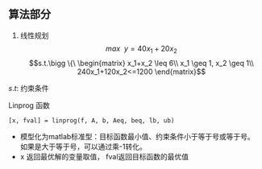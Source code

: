 <!-- title: 数学建模 -->

## 算法部分
1. 线性规划
$$max\ \ y = 40x_1 +20x_2 $$
$$s.t.\bigg \{\  \begin{matrix}
    x_1+x_2 \leq 6\\
    x_1 \geq 1, x_2 \geq 1\\
    240x_1+120x_2<=1200
\end{matrix}$$

$s.t$: 约束条件

Linprog 函数

    [x, fval] = linprog(f, A, b, Aeq, beq, lb, ub)

- 模型化为matlab标准型：目标函数最小值、约束条件小于等于号或等于号。
  如果是大于等于号，可以通过乘-1转化。
- x 返回最优解的变量取值， fval返回目标函数的最优值